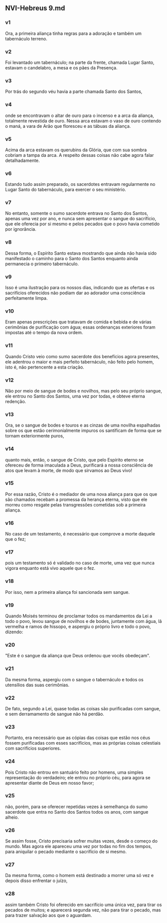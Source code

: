 ## NVI-Hebreus 9.md
### v1
 Ora, a primeira aliança tinha regras para a adoração e também um tabernáculo terreno.
### v2
 Foi levantado um tabernáculo; na parte da frente, chamada Lugar Santo, estavam o candelabro, a mesa e os pães da Presença.
### v3
 Por trás do segundo véu havia a parte chamada Santo dos Santos,
### v4
 onde se encontravam o altar de ouro para o incenso e a arca da aliança, totalmente revestida de ouro. Nessa arca estavam o vaso de ouro contendo o maná, a vara de Arão que floresceu e as tábuas da aliança.
### v5
 Acima da arca estavam os querubins da Glória, que com sua sombra cobriam a tampa da arca. A respeito dessas coisas não cabe agora falar detalhadamente.
### v6
 Estando tudo assim preparado, os sacerdotes entravam regularmente no Lugar Santo do tabernáculo, para exercer o seu ministério.
### v7
 No entanto, somente o sumo sacerdote entrava no Santo dos Santos, apenas uma vez por ano, e nunca sem apresentar o sangue do sacrifício, que ele oferecia por si mesmo e pelos pecados que o povo havia cometido por ignorância.
### v8
 Dessa forma, o Espírito Santo estava mostrando que ainda não havia sido manifestado o caminho para o Santo dos Santos enquanto ainda permanecia o primeiro tabernáculo.
### v9
 Isso é uma ilustração para os nossos dias, indicando que as ofertas e os sacrifícios oferecidos não podiam dar ao adorador uma consciência perfeitamente limpa.
### v10
 Eram apenas prescrições que tratavam de comida e bebida e de várias cerimônias de purificação com água; essas ordenanças exteriores foram impostas até o tempo da nova ordem.
### v11
 Quando Cristo veio como sumo sacerdote dos benefícios agora presentes, ele adentrou o maior e mais perfeito tabernáculo, não feito pelo homem, isto é, não pertencente a esta criação.
### v12
 Não por meio de sangue de bodes e novilhos, mas pelo seu próprio sangue, ele entrou no Santo dos Santos, uma vez por todas, e obteve eterna redenção.
### v13
 Ora, se o sangue de bodes e touros e as cinzas de uma novilha espalhadas sobre os que estão cerimonialmente impuros os santificam de forma que se tornam exteriormente puros,
### v14
 quanto mais, então, o sangue de Cristo, que pelo Espírito eterno se ofereceu de forma imaculada a Deus, purificará a nossa consciência de atos que levam à morte, de modo que sirvamos ao Deus vivo!
### v15
 Por essa razão, Cristo é o mediador de uma nova aliança para que os que são chamados recebam a promessa da herança eterna, visto que ele morreu como resgate pelas transgressões cometidas sob a primeira aliança.
### v16
 No caso de um testamento, é necessário que comprove a morte daquele que o fez;
### v17
 pois um testamento só é validado no caso de morte, uma vez que nunca vigora enquanto está vivo aquele que o fez.
### v18
 Por isso, nem a primeira aliança foi sancionada sem sangue.
### v19
 Quando Moisés terminou de proclamar todos os mandamentos da Lei a todo o povo, levou sangue de novilhos e de bodes, juntamente com água, lã vermelha e ramos de hissopo, e aspergiu o próprio livro e todo o povo, dizendo:
### v20
 "Este é o sangue da aliança que Deus ordenou que vocês obedeçam".
### v21
 Da mesma forma, aspergiu com o sangue o tabernáculo e todos os utensílios das suas cerimônias.
### v22
 De fato, segundo a Lei, quase todas as coisas são purificadas com sangue, e sem derramamento de sangue não há perdão.
### v23
 Portanto, era necessário que as cópias das coisas que estão nos céus fossem purificadas com esses sacrifícios, mas as próprias coisas celestiais com sacrifícios superiores.
### v24
 Pois Cristo não entrou em santuário feito por homens, uma simples representação do verdadeiro; ele entrou no próprio céu, para agora se apresentar diante de Deus em nosso favor;
### v25
 não, porém, para se oferecer repetidas vezes à semelhança do sumo sacerdote que entra no Santo dos Santos todos os anos, com sangue alheio.
### v26
 Se assim fosse, Cristo precisaria sofrer muitas vezes, desde o começo do mundo. Mas agora ele apareceu uma vez por todas no fim dos tempos, para aniquilar o pecado mediante o sacrifício de si mesmo.
### v27
 Da mesma forma, como o homem está destinado a morrer uma só vez e depois disso enfrentar o juízo,
### v28
 assim também Cristo foi oferecido em sacrifício uma única vez, para tirar os pecados de muitos; e aparecerá segunda vez, não para tirar o pecado, mas para trazer salvação aos que o aguardam.
